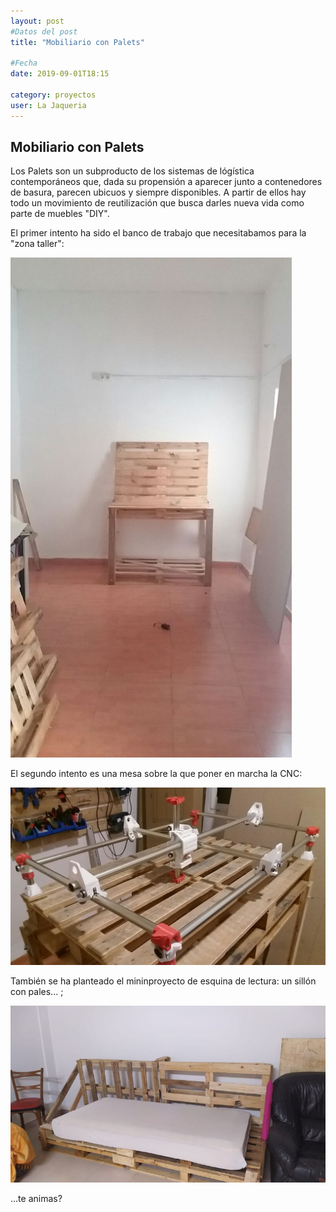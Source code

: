 ```yaml
---
layout: post
#Datos del post
title: "Mobiliario con Palets"

#Fecha
date: 2019-09-01T18:15

category: proyectos
user: La Jaqueria
---
```


## Mobiliario con Palets

Los Palets son un subproducto de los sistemas de lógística contemporáneos que, dada su propensión a aparecer junto a contenedores de basura, parecen ubicuos y siempre disponibles. A partir de ellos hay todo un movimiento de reutilización que busca darles nueva vida como parte de muebles "DIY". 

El primer intento ha sido el banco de trabajo que necesitabamos para la "zona taller":

![mesa_trabajo](/recursos/2020-09-01/mesa_trabajo_taller.jpg)

El segundo intento es una mesa sobre la que poner en marcha la CNC:

![mesa_cnc](/images/cnc02.jpg)

También se ha planteado el mininproyecto de esquina de lectura: un sillón con pales... ; 

![sofa_palets](/recursos/2020-09-01/sofa_palets.jpg)

...te animas?
